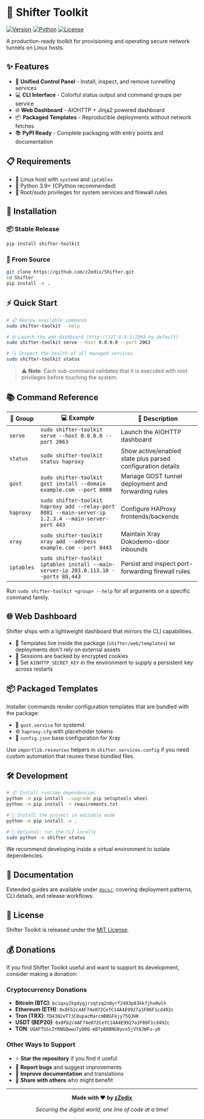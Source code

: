 # 🚀 Shifter Toolkit

[![Version](https://img.shields.io/badge/version-0.1.2-blue.svg)](https://pypi.org/project/shifter-toolkit/)
[![Python](https://img.shields.io/badge/python-3.9%2B-blue.svg)](https://python.org)
[![License](https://img.shields.io/badge/license-MIT-green.svg)](LICENSE)

A production-ready toolkit for provisioning and operating secure network tunnels on Linux hosts.

## ✨ Features

- 🎯 **Unified Control Panel** - Install, inspect, and remove tunnelling services
- 💻 **CLI Interface** - Colorful status output and command groups per service  
- 🌐 **Web Dashboard** - AIOHTTP + Jinja2 powered dashboard
- 📦 **Packaged Templates** - Reproducible deployments without network fetches
- 📚 **PyPI Ready** - Complete packaging with entry points and documentation

## 📋 Requirements

- 🐧 Linux host with `systemd` and `iptables`
- 🐍 Python 3.9+ (CPython recommended)
- 🔐 Root/sudo privileges for system services and firewall rules

## 🚀 Installation

### 📦 Stable Release
```bash
pip install shifter-toolkit
```

### 🔧 From Source
```bash
git clone https://github.com/zZedix/Shifter.git
cd Shifter
pip install -e .
```

## ⚡ Quick Start

```bash
# 📋 Review available commands
sudo shifter-toolkit --help

# 🌐 Launch the web dashboard (http://127.0.0.1:2063 by default)
sudo shifter-toolkit serve --host 0.0.0.0 --port 2063

# 🔍 Inspect the health of all managed services
sudo shifter-toolkit status
```

> ⚠️ **Note**: Each sub-command validates that it is executed with root privileges before touching the system.

## 📚 Command Reference

| 🎯 Group | 💻 Example | 📝 Description |
|----------|------------|----------------|
| `serve` | `sudo shifter-toolkit serve --host 0.0.0.0 --port 2063` | Launch the AIOHTTP dashboard |
| `status` | `sudo shifter-toolkit status haproxy` | Show active/enabled state plus parsed configuration details |
| `gost` | `sudo shifter-toolkit gost install --domain example.com --port 8080` | Manage GOST tunnel deployment and forwarding rules |
| `haproxy` | `sudo shifter-toolkit haproxy add --relay-port 8081 --main-server-ip 1.2.3.4 --main-server-port 443` | Configure HAProxy frontends/backends |
| `xray` | `sudo shifter-toolkit xray add --address example.com --port 8443` | Maintain Xray Dokodemo-door inbounds |
| `iptables` | `sudo shifter-toolkit iptables install --main-server-ip 203.0.113.10 --ports 80,443` | Persist and inspect port-forwarding firewall rules |

Run `sudo shifter-toolkit <group> --help` for all arguments on a specific command family.

## 🌐 Web Dashboard

Shifter ships with a lightweight dashboard that mirrors the CLI capabilities.

- 📁 Templates live inside the package (`shifter/web/templates`) so deployments don't rely on external assets
- 🔐 Sessions are backed by encrypted cookies
- 🔑 Set `AIOHTTP_SECRET_KEY` in the environment to supply a persistent key across restarts

## 📦 Packaged Templates

Installer commands render configuration templates that are bundled with the package:

- 🔧 `gost.service` for systemd
- ⚙️ `haproxy.cfg` with placeholder tokens  
- 📄 `config.json` base configuration for Xray

Use `importlib.resources` helpers in `shifter.services.config` if you need custom automation that reuses these bundled files.

## 🛠️ Development

```bash
# 📦 Install runtime dependencies
python -m pip install --upgrade pip setuptools wheel
python -m pip install -r requirements.txt

# 🔧 Install the project in editable mode
python -m pip install -e .

# 🚀 Optional: run the CLI locally
sudo python -m shifter status
```

We recommend developing inside a virtual environment to isolate dependencies.

## 📖 Documentation

Extended guides are available under [`docs/`](docs/), covering deployment patterns, CLI details, and release workflows.

## 📄 License

Shifter Toolkit is released under the [MIT License](LICENSE).

## 💰 Donations

If you find Shifter Toolkit useful and want to support its development, consider making a donation:

### Cryptocurrency Donations
- **Bitcoin (BTC)**: `bc1qxy2kgdygjrsqtzq2n0yrf2493p83kkfjhx0wlh`
- **Ethereum (ETH)**: `0x8Fb2c4AF74e072CefC14A4E9927a1F86F1cd492c`
- **Tron (TRX)**: `TD43B2eT7JC8upacMarcmBBGFkjy75QJHK`
- **USDT (BEP20)**: `0x8Fb2c4AF74e072CefC14A4E9927a1F86F1cd492c`
- **TON**: `UQAFTGSc2YRNGQwwuTyD0Q-eB7pB0BNG0yvx5jVYAJWFu-y6`

### Other Ways to Support
- ⭐ **Star the repository** if you find it useful
- 🐛 **Report bugs** and suggest improvements
- 📖 **Improve documentation** and translations
- 🔗 **Share with others** who might benefit

---

<div align="center">

**Made with ❤️ by [zZedix](https://github.com/zZedix)**

*Securing the digital world, one line of code at a time!*

</div>
